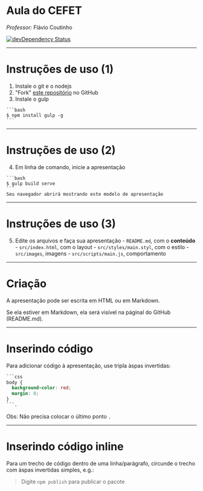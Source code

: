 # Aula do CEFET
*Professor:* Flávio Coutinho

[![devDependency Status](https://david-dm.org/fegemo/cefet-class-template.png)](https://david-dm.org/fegemo/cefet-class-template)

---

# Instruções de uso (1)

  1. Instale o git e o nodejs
  1. "Fork" [este repositório][fork] no GitHub
  1. Instale o gulp

    ```bash
    $ npm install gulp -g
    ```
[fork]: http://github.com/fegemo/class-template

---

# Instruções de uso (2)

  4. Em linha de comando, inicie a apresentação

    ```bash
    $ gulp build serve
    ```
    Seu navegador abrirá mostrando este modelo de apresentação

---

# Instruções de uso (3)

  5. Edite os arquivos e faça sua apresentação
    - `README.md`, com o **conteúdo**
    - `src/index.html`, com o layout
    - `src/styles/main.styl`, com o estilo
    - `src/images`, imagens
    - `src/scripts/main.js`, comportamento

---

# Criação

A apresentação pode ser escrita em HTML ou em Markdown.

Se ela estiver em Markdown, ela será visível na páginal do GitHub (README.md).

---

# Inserindo código


Para adicionar código à apresentação, use tripla àspas invertidas:

```css
```css
body {
  background-color: red;
  margin: 0;
}
```.
```

Obs: Não precisa colocar o último ponto `.`

---

# Inserindo código **inline**

Para um trecho de código dentro de uma linha/parágrafo, circunde o trecho com
àspas invertidas simples, e.g.:

> Digite `npm publish` para publicar o pacote
